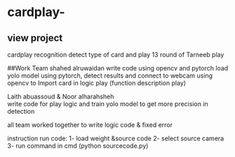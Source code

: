 # cardplay-
## view project 

cardplay recognition 
detect type of card and play 13 round of Tarneeb play 

##Work Team
shahed alruwaidan 
write code using opencv and pytorch
load yolo model using pytorch, detect results and connect to webcam using opencv to 
Import card in logic play (function description play)


Laith abuassoud & Noor alharahsheh  
write code for play logic and train yolo model to get more precision in detection 
 
 
all team worked together  to write  logic code  & fixed error


instruction run code:
1- load weight  &source code 
2- select source camera 
3- run command in cmd (python  sourcecode.py)
